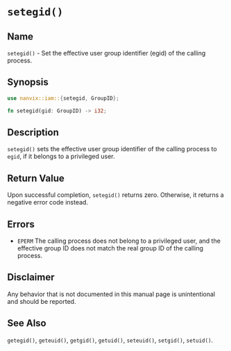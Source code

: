 # `setegid()`

## Name

`setegid()` - Set the effective user group identifier (egid) of the calling process.

## Synopsis

```rust
use nanvix::iam::{setegid, GroupID};

fn setegid(gid: GroupID) -> i32;
```

## Description

`setegid()` sets the effective user group identifier of the calling process to `egid`, if it belongs
to a privileged user.

## Return Value

Upon successful completion, `setegid()` returns zero. Otherwise, it returns a negative error code
instead.

## Errors

- `EPERM` The calling process does not belong to a privileged user, and the effective group ID does
not match the real group ID of the calling process.

## Disclaimer

Any behavior that is not documented in this manual page is unintentional and should be reported.

## See Also

`getegid()`, `geteuid()`, `getgid()`, `getuid()`, `seteuid()`, `setgid()`, `setuid()`.
